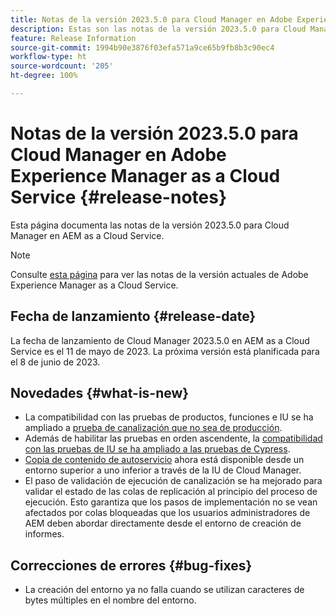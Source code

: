 ```yaml
---
title: Notas de la versión 2023.5.0 para Cloud Manager en Adobe Experience Manager as a Cloud Service
description: Estas son las notas de la versión 2023.5.0 para Cloud Manager en AEM as a Cloud Service.
feature: Release Information
source-git-commit: 1994b90e3876f03efa571a9ce65b9fb8b3c90ec4
workflow-type: ht
source-wordcount: '205'
ht-degree: 100%

---
```



# Notas de la versión 2023.5.0 para Cloud Manager en Adobe Experience Manager as a Cloud Service {#release-notes}

Esta página documenta las notas de la versión 2023.5.0 para Cloud Manager en AEM as a Cloud Service.

>[!NOTE]
>
>Consulte [esta página](/help/release-notes/release-notes-cloud/release-notes-current.md) para ver las notas de la versión actuales de Adobe Experience Manager as a Cloud Service.

## Fecha de lanzamiento {#release-date}

La fecha de lanzamiento de Cloud Manager 2023.5.0 en AEM as a Cloud Service es el 11 de mayo de 2023. La próxima versión está planificada para el 8 de junio de 2023.

## Novedades {#what-is-new}

* La compatibilidad con las pruebas de productos, funciones e IU se ha ampliado a [prueba de canalización que no sea de producción](/help/implementing/cloud-manager/configuring-pipelines/configuring-non-production-pipelines.md).
* Además de habilitar las pruebas en orden ascendente, la [compatibilidad con las pruebas de IU se ha ampliado a las pruebas de Cypress](/help/implementing/cloud-manager/ui-testing.md).
* [Copia de contenido de autoservicio](/help/implementing/developing/tools/content-copy.md) ahora está disponible desde un entorno superior a uno inferior a través de la IU de Cloud Manager.
* El paso de validación de ejecución de canalización se ha mejorado para validar el estado de las colas de replicación al principio del proceso de ejecución. Esto garantiza que los pasos de implementación no se vean afectados por colas bloqueadas que los usuarios administradores de AEM deben abordar directamente desde el entorno de creación de informes.

## Correcciones de errores {#bug-fixes}

* La creación del entorno ya no falla cuando se utilizan caracteres de bytes múltiples en el nombre del entorno.
